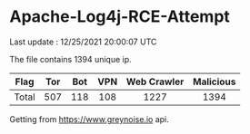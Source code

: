 
# Apache-Log4j-RCE-Attempt

Last update : 12/25/2021 20:00:07 UTC

The file contains 1394 unique ip.

| Flag | Tor | Bot | VPN | Web Crawler | Malicious |
| :-:  | :-: | :-: | :-: | :-:         | :-:       |
| Total| 507  | 118  | 108  | 1227          | 1394        |

Getting from https://www.greynoise.io api.
